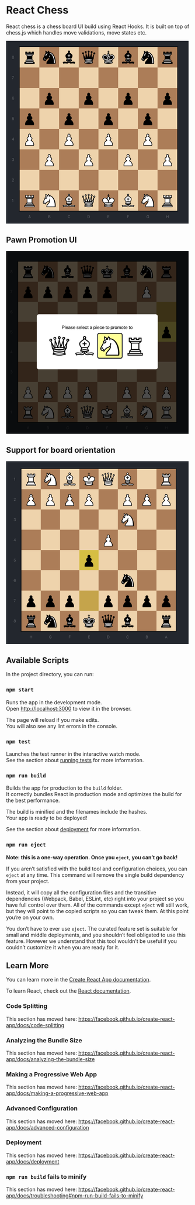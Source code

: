 # React Chess

React chess is a chess board UI build using React Hooks. It is built on top of chess.js which handles move validations, move states etc.

<img src="https://raw.githubusercontent.com/nikilok/react-hooks-chessboard/master/public/Chess.png?token=AF7pj1Dw4LhqDkFDYTh0p3MYDVAycP6Hks5cl4QRwA%3D%3D" height="500" width="500" />

## Pawn Promotion UI

<img src="https://raw.githubusercontent.com/nikilok/react-hooks-chessboard/master/public/Promotion.png?token=AF7pj8TPVAm_p_X5TEdO3Ed32L46vyYVks5cl4OdwA%3D%3D" height="500" width="500">

## Support for board orientation

<img src="https://raw.githubusercontent.com/nikilok/react-hooks-chessboard/master/public/BlackOrientation.png?token=AF7pj8TPVAm_p_X5TEdO3Ed32L46vyYVks5cl4OdwA%3D%3D" height="500" width="500">

## Available Scripts

In the project directory, you can run:

### `npm start`

Runs the app in the development mode.<br>
Open [http://localhost:3000](http://localhost:3000) to view it in the browser.

The page will reload if you make edits.<br>
You will also see any lint errors in the console.

### `npm test`

Launches the test runner in the interactive watch mode.<br>
See the section about [running tests](https://facebook.github.io/create-react-app/docs/running-tests) for more information.

### `npm run build`

Builds the app for production to the `build` folder.<br>
It correctly bundles React in production mode and optimizes the build for the best performance.

The build is minified and the filenames include the hashes.<br>
Your app is ready to be deployed!

See the section about [deployment](https://facebook.github.io/create-react-app/docs/deployment) for more information.

### `npm run eject`

**Note: this is a one-way operation. Once you `eject`, you can’t go back!**

If you aren’t satisfied with the build tool and configuration choices, you can `eject` at any time. This command will remove the single build dependency from your project.

Instead, it will copy all the configuration files and the transitive dependencies (Webpack, Babel, ESLint, etc) right into your project so you have full control over them. All of the commands except `eject` will still work, but they will point to the copied scripts so you can tweak them. At this point you’re on your own.

You don’t have to ever use `eject`. The curated feature set is suitable for small and middle deployments, and you shouldn’t feel obligated to use this feature. However we understand that this tool wouldn’t be useful if you couldn’t customize it when you are ready for it.

## Learn More

You can learn more in the [Create React App documentation](https://facebook.github.io/create-react-app/docs/getting-started).

To learn React, check out the [React documentation](https://reactjs.org/).

### Code Splitting

This section has moved here: https://facebook.github.io/create-react-app/docs/code-splitting

### Analyzing the Bundle Size

This section has moved here: https://facebook.github.io/create-react-app/docs/analyzing-the-bundle-size

### Making a Progressive Web App

This section has moved here: https://facebook.github.io/create-react-app/docs/making-a-progressive-web-app

### Advanced Configuration

This section has moved here: https://facebook.github.io/create-react-app/docs/advanced-configuration

### Deployment

This section has moved here: https://facebook.github.io/create-react-app/docs/deployment

### `npm run build` fails to minify

This section has moved here: https://facebook.github.io/create-react-app/docs/troubleshooting#npm-run-build-fails-to-minify
